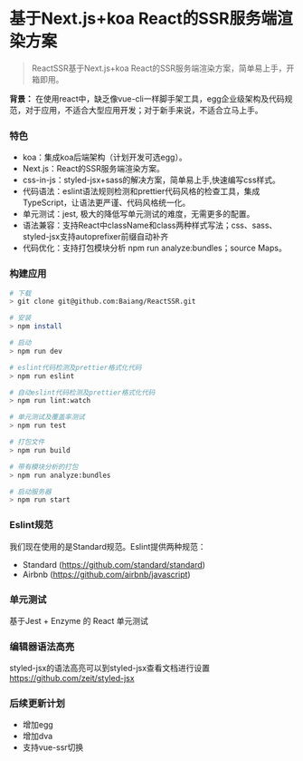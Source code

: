 # 基于Next.js+koa React的SSR服务端渲染方案
> ReactSSR基于Next.js+koa React的SSR服务端渲染方案，简单易上手，开箱即用。

**背景：** 在使用react中，缺乏像vue-cli一样脚手架工具，egg企业级架构及代码规范，对于应用，不适合大型应用开发；对于新手来说，不适合立马上手。

### 特色
- koa：集成koa后端架构（计划开发可选egg）。
- Next.js：React的SSR服务端渲染方案。
- css-in-js：styled-jsx+sass的解决方案，简单易上手,快速编写css样式。
- 代码语法：eslint语法规则检测和prettier代码风格的检查工具，集成TypeScript，让语法更严谨、代码风格统一化。
- 单元测试：jest, 极大的降低写单元测试的难度，无需更多的配置。
- 语法兼容：支持React中className和class两种样式写法；css、sass、styled-jsx支持autoprefixer前缀自动补齐
- 代码优化：支持打包模块分析 npm run analyze:bundles；source Maps。

### 构建应用

```bash
# 下载
> git clone git@github.com:Baiang/ReactSSR.git

# 安装
> npm install

# 启动
> npm run dev

# eslint代码检测及prettier格式化代码
> npm run eslint

# 自动eslint代码检测及prettier格式化代码
> npm run lint:watch

# 单元测试及覆盖率测试
> npm run test

# 打包文件
> npm run build

# 带有模块分析的打包
> npm run analyze:bundles

# 启动服务器
> npm run start
```


### Eslint规范
我们现在使用的是Standard规范。Eslint提供两种规范：
- Standard (https://github.com/standard/standard)
- Airbnb (https://github.com/airbnb/javascript)

### 单元测试
基于Jest + Enzyme 的 React 单元测试

### 编辑器语法高亮
styled-jsx的语法高亮可以到styled-jsx查看文档进行设置 https://github.com/zeit/styled-jsx

### 后续更新计划
- 增加egg
- 增加dva
- 支持vue-ssr切换
